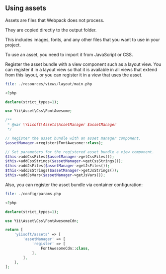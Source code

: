 ## Using assets

Assets are files that Webpack does not process.

They are copied directly to the output folder.

This includes images, fonts, and any other files that you want to use in your project.

To use an asset, you need to import it from JavaScript or CSS.

Register the asset bundle with a view component such as a layout view. You can register it in a layout view so that it
is available in all views that extend from this layout, or you can register it in a view that uses the asset.

```php
file: ./resources/views/layout/main.php

<?php

declare(strict_types=1);

use Yii\Asset\Css\FontAwesome;

/**
 * @var \Yiisoft\Assets\AssetManager $assetManager
 */

// Register the asset bundle with an asset manager component.
$assetManager->register(FontAwesome::class);

// Set parameters for the registered asset bundle a view component.
$this->addCssFiles($assetManager->getCssFiles());
$this->addCssStrings($assetManager->getCssStrings());
$this->addJsFiles($assetManager->getJsFiles());
$this->addJsStrings($assetManager->getJsStrings());
$this->addJsVars($assetManager->getJsVars());
```

Also, you can register the asset bundle via container configuration:

```php
file: ./config/params.php

<?php

declare(strict_types=1);

use Yii\Asset\Css\FontAwesomeCdn;

return [
    'yiisoft/assets' => [
        'assetManager' => [
            'register' => [
                FontAwesomeCdn::class,
            ],
        ],
    ],
];
```
